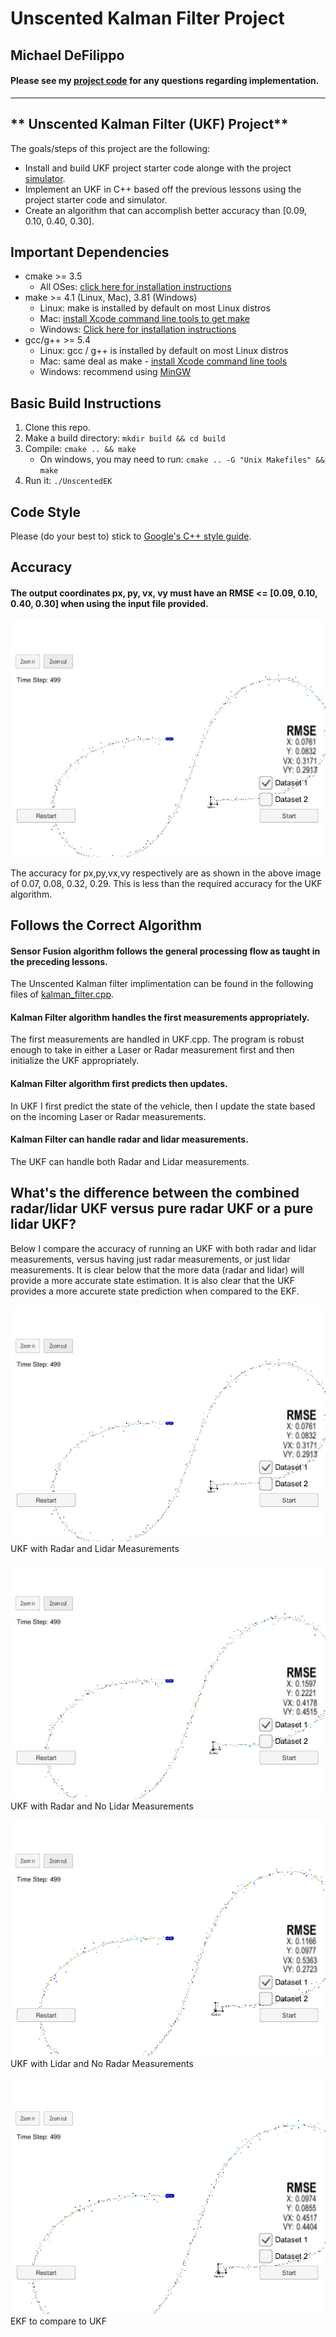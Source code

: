# Unscented Kalman Filter Project 

## Michael DeFilippo

#### Please see my [project code](https://github.com/mikedef/CarND-Unscented-Kalman-Filter) for any questions regarding implementation.
---

** Unscented Kalman Filter (UKF) Project**
---
The goals/steps of this project are the following:
- Install and build UKF project starter code alonge with the project [simulator](https://github.com/udacity/self-driving-car-sim/releases). 
- Implement an UKF in C++ based off the previous lessons using the project starter code and simulator. 
- Create an algorithm that can accomplish better accuracy than [0.09, 0.10, 0.40, 0.30]. 

## Important Dependencies

* cmake >= 3.5
  * All OSes: [click here for installation instructions](https://cmake.org/install/)
* make >= 4.1 (Linux, Mac), 3.81 (Windows)
  * Linux: make is installed by default on most Linux distros
  * Mac: [install Xcode command line tools to get make](https://developer.apple.com/xcode/features/)
  * Windows: [Click here for installation instructions](http://gnuwin32.sourceforge.net/packages/make.htm)
* gcc/g++ >= 5.4
  * Linux: gcc / g++ is installed by default on most Linux distros
  * Mac: same deal as make - [install Xcode command line tools](https://developer.apple.com/xcode/features/)
  * Windows: recommend using [MinGW](http://www.mingw.org/)

## Basic Build Instructions

1. Clone this repo.
2. Make a build directory: `mkdir build && cd build`
3. Compile: `cmake .. && make` 
   * On windows, you may need to run: `cmake .. -G "Unix Makefiles" && make`
4. Run it: `./UnscentedEK `

## Code Style

Please (do your best to) stick to [Google's C++ style guide](https://google.github.io/styleguide/cppguide.html).

## Accuracy
#### The output coordinates px, py, vx, vy must have an RMSE <= [0.09, 0.10, 0.40, 0.30] when using the input file provided. 
![alt text](UKF-lidar-radar.png)

The accuracy for px,py,vx,vy respectively are as shown in the above image of 0.07, 0.08, 0.32, 0.29. This is less than the required accuracy for the UKF algorithm. 

## Follows the Correct Algorithm
#### Sensor Fusion algorithm follows the general processing flow as taught in the preceding lessons.
The Unscented Kalman filter implimentation can be found in the following files of [kalman_filter.cpp](https://github.com/mikedef/CarND-Unscented-Kalman-Filter/tree/master/src).

#### Kalman Filter algorithm handles the first measurements appropriately.

The first measurements are handled in UKF.cpp. The program is robust enough to take in either a Laser or Radar measurement first and then initialize the UKF appropriately. 

#### Kalman Filter algorithm first predicts then updates.

In UKF I first predict the state of the vehicle, then I update the state based on the incoming Laser or Radar measurements.

#### Kalman Filter can handle radar and lidar measurements.

The UKF can handle both Radar and Lidar measurements. 

## What's the difference between the combined radar/lidar UKF versus pure radar UKF or a pure lidar UKF?
Below I compare the accuracy of running an UKF with both radar and lidar measurements, versus having just radar measurements, or just lidar measurements. It is clear below that the more data (radar and lidar) will provide a more accurate state estimation. It is also clear that the UKF provides a more accurete state prediction when compared to the EKF. 

![alt text](UKF-lidar-radar.png)
UKF with Radar and Lidar Measurements

![alt text](UKF-radar.png) 
UKF with Radar and No Lidar Measurements

![alt text](UKF-lidar.png)
UKF with Lidar and No Radar Measurements

![alt text](EKF.png)
EKF to compare to UKF

